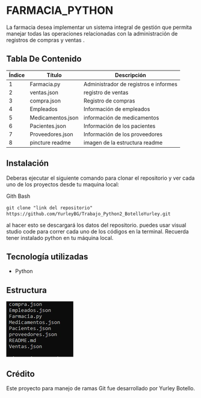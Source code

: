 # FARMACIA_PYTHON

La farmacia desea implementar un sistema integral de gestión que permita manejar todas las operaciones relacionadas con la administración de registros de compras y ventas .

## Tabla De Contenido
| Índice | Título |Descripción|
|--|------|------|
| 1 | Farmacia.py|Administrador de registros e informes |
| 2 | ventas.json | registro de ventas|
| 3 | compra.json | Registro de compras|
| 4 | Empleados| Información de empleados |
| 5 | Medicamentos.json | información de medicamentos|
| 6 | Pacientes.json | Información de los pacientes|
| 7| Proveedores.json | Información de los proveedores|
| 8 | pincture readme| imagen de la estructura readme|

## Instalación

Deberas ejecutar el siguiente comando para clonar el repositorio y ver cada uno de los proyectos  desde tu maquina local:
 
Gith Bash

~~~ 
git clone "link del repositorio" https://github.com/YurleyBG/Trabajo_Python2_BotelloYurley.git
~~~
al hacer esto se descargará  los datos del repositorio. puedes usar visual studio code para correr cada uno de los códigos en la terminal.
Recuerda tener instalado python en tu máquina local.

 ## Tecnología utilizadas

+ Python

## Estructura 
![alt text](<pincture readme/readmefoto.jpg>)
## Crédito 
Este  proyecto para manejo de ramas Git fue desarrollado por Yurley Botello.
